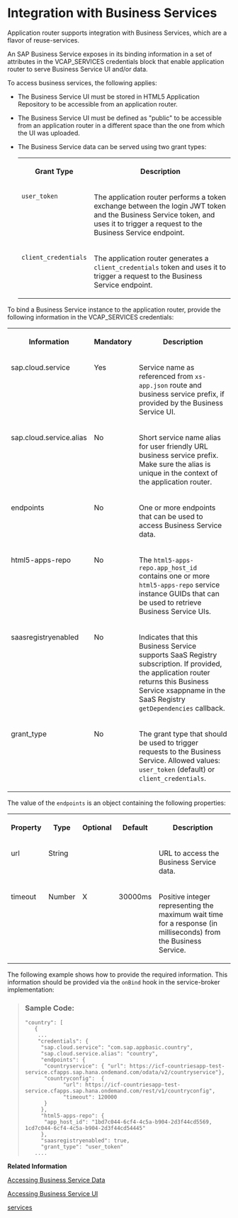 <!-- loiof6337cd6065a42b59579c069256072ec -->

# Integration with Business Services

Application router supports integration with Business Services, which are a flavor of reuse-services.

An SAP Business Service exposes in its binding information in a set of attributes in the VCAP\_SERVICES credentials block that enable application router to serve Business Service UI and/or data.

To access business services, the following applies:

-   The Business Service UI must be stored in HTML5 Application Repository to be accessible from an application router.

-   The Business Service UI must be defined as "public" to be accessible from an application router in a different space than the one from which the UI was uploaded.

-   The Business Service data can be served using two grant types:


    <table>
    <tr>
    <th valign="top">

    Grant Type


    
    </th>
    <th valign="top">

    Description


    
    </th>
    </tr>
    <tr>
    <td valign="top">

    `user_token`


    
    </td>
    <td valign="top">

    The application router performs a token exchange between the login JWT token and the Business Service token, and uses it to trigger a request to the Business Service endpoint.


    
    </td>
    </tr>
    <tr>
    <td valign="top">

    `client_credentials`


    
    </td>
    <td valign="top">

    The application router generates a `client_credentials` token and uses it to trigger a request to the Business Service endpoint.


    
    </td>
    </tr>
    </table>
    

To bind a Business Service instance to the application router, provide the following information in the VCAP\_SERVICES credentials:


<table>
<tr>
<th valign="top">

Information



</th>
<th valign="top">

Mandatory



</th>
<th valign="top">

Description



</th>
</tr>
<tr>
<td valign="top">

sap.cloud.service



</td>
<td valign="top">

Yes



</td>
<td valign="top">

Service name as referenced from `xs-app.json` route and business service prefix, if provided by the Business Service UI.



</td>
</tr>
<tr>
<td valign="top">

sap.cloud.service.alias



</td>
<td valign="top">

No



</td>
<td valign="top">

Short service name alias for user friendly URL business service prefix. Make sure the alias is unique in the context of the application router.



</td>
</tr>
<tr>
<td valign="top">

endpoints



</td>
<td valign="top">

No



</td>
<td valign="top">

One or more endpoints that can be used to access Business Service data.



</td>
</tr>
<tr>
<td valign="top">

html5-apps-repo



</td>
<td valign="top">

No



</td>
<td valign="top">

The `html5-apps-repo.app_host_id` contains one or more `html5-apps-repo` service instance GUIDs that can be used to retrieve Business Service UIs.



</td>
</tr>
<tr>
<td valign="top">

saasregistryenabled



</td>
<td valign="top">

No



</td>
<td valign="top">

Indicates that this Business Service supports SaaS Registry subscription. If provided, the application router returns this Business Service xsappname in the SaaS Registry `getDependencies` callback.



</td>
</tr>
<tr>
<td valign="top">

grant\_type



</td>
<td valign="top">

No



</td>
<td valign="top">

The grant type that should be used to trigger requests to the Business Service. Allowed values: `user_token` \(default\) or `client_credentials`.



</td>
</tr>
</table>

The value of the `endpoints` is an object containing the following properties:


<table>
<tr>
<th valign="top">

Property



</th>
<th valign="top">

Type



</th>
<th valign="top">

Optional



</th>
<th valign="top">

Default



</th>
<th valign="top">

Description



</th>
</tr>
<tr>
<td valign="top">

url



</td>
<td valign="top">

String



</td>
<td valign="top">

 



</td>
<td valign="top">

 



</td>
<td valign="top">

URL to access the Business Service data.



</td>
</tr>
<tr>
<td valign="top">

timeout



</td>
<td valign="top">

Number



</td>
<td valign="top">

X



</td>
<td valign="top">

30000ms



</td>
<td valign="top">

Positive integer representing the maximum wait time for a response \(in milliseconds\) from the Business Service.



</td>
</tr>
</table>

The following example shows how to provide the required information. This information should be provided via the `onBind` hook in the service-broker implementation:

> ### Sample Code:  
> ```lang-java
> "country": [
>    {
>     ...
>     "credentials": {
>      "sap.cloud.service": "com.sap.appbasic.country", 
>      "sap.cloud.service.alias": "country",            
>      "endpoints": {                                   
>       "countryservice": { "url": https://icf-countriesapp-test-service.cfapps.sap.hana.ondemand.com/odata/v2/countryservice"},
>       "countryconfig":  { 
>             "url": https://icf-countriesapp-test-service.cfapps.sap.hana.ondemand.com/rest/v1/countryconfig",
>             "timeout": 120000 
>       }
>      },
>      "html5-apps-repo": {                           
>       "app_host_id": "1bd7c044-6cf4-4c5a-b904-2d3f44cd5569, 1cd7c044-6cf4-4c5a-b904-2d3f44cd54445"
>      },
>      "saasregistryenabled": true,
>      "grant_type": "user_token"
>    ....
> ```

**Related Information**  


[Accessing Business Service Data](accessing-business-service-data-783809d.md "This section describes how the application router accesses the Business Service data.")

[Accessing Business Service UI](accessing-business-service-ui-0f1f92e.md "This section provides information about accessing Business Services UIs that are stored in HTML5 Application Repository.")

[services](services-92741fa.md "Specify options for a service in your application.")


